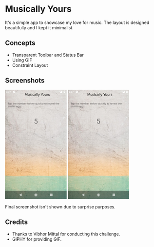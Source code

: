 # Musically Yours

It's a simple app to showcase my love for music. The layout is designed beautifully and I kept it minimalist.

## Concepts

- Transparent Toolbar and Status Bar
- Using GIF
- Constraint Layout

## Screenshots

<img src="screenshots/1.png" width=40%/> <img src="screenshots/1.png" width=40%/>

Final screenshot isn't shown due to surprise purposes.

## Credits

- Thanks to Vibhor Mittal for conducting this challenge.
- GIPHY for providing GIF.
